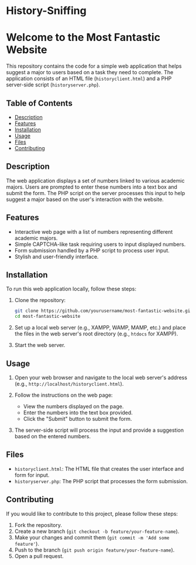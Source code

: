 # History-Sniffing

# Welcome to the Most Fantastic Website

This repository contains the code for a simple web application that helps suggest a major to users based on a task they need to complete. The application consists of an HTML file (`historyclient.html`) and a PHP server-side script (`historyserver.php`).

## Table of Contents

- [Description](#description)
- [Features](#features)
- [Installation](#installation)
- [Usage](#usage)
- [Files](#files)
- [Contributing](#contributing)

## Description

The web application displays a set of numbers linked to various academic majors. Users are prompted to enter these numbers into a text box and submit the form. The PHP script on the server processes this input to help suggest a major based on the user's interaction with the website.

## Features

- Interactive web page with a list of numbers representing different academic majors.
- Simple CAPTCHA-like task requiring users to input displayed numbers.
- Form submission handled by a PHP script to process user input.
- Stylish and user-friendly interface.

## Installation

To run this web application locally, follow these steps:

1. Clone the repository:
    ```bash
    git clone https://github.com/yourusername/most-fantastic-website.git
    cd most-fantastic-website
    ```

2. Set up a local web server (e.g., XAMPP, WAMP, MAMP, etc.) and place the files in the web server's root directory (e.g., `htdocs` for XAMPP).

3. Start the web server.

## Usage

1. Open your web browser and navigate to the local web server's address (e.g., `http://localhost/historyclient.html`).

2. Follow the instructions on the web page:
   - View the numbers displayed on the page.
   - Enter the numbers into the text box provided.
   - Click the "Submit" button to submit the form.

3. The server-side script will process the input and provide a suggestion based on the entered numbers.

## Files

- `historyclient.html`: The HTML file that creates the user interface and form for input.
- `historyserver.php`: The PHP script that processes the form submission.

## Contributing

If you would like to contribute to this project, please follow these steps:

1. Fork the repository.
2. Create a new branch (`git checkout -b feature/your-feature-name`).
3. Make your changes and commit them (`git commit -m 'Add some feature'`).
4. Push to the branch (`git push origin feature/your-feature-name`).
5. Open a pull request.

